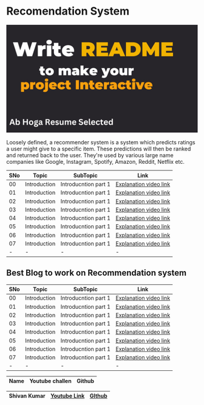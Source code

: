# Recomendation System
<img src ="https://github.com/Shivan118/Readme-file-Projects/blob/main/Thumbnail.jpg" alt="MLBC">

Loosely defined, a recommender system is a system which predicts ratings a user might give to a specific item. These predictions will then be ranked and returned back to the user. They're used by various large name companies like Google, Instagram, Spotify, Amazon, Reddit, Netflix etc.

|SNo| Topic | SubTopic | Link |
|-|-|-|-|
|00| Introduction |Introducntion part 1| [Explanation video link](https://www.youtube.com/?gl=IN)
|01| Introduction |Introducntion part 1| [Explanation video link](https://www.youtube.com/?gl=IN)
|02| Introduction |Introducntion part 1| [Explanation video link](https://www.youtube.com/?gl=IN)
|03| Introduction |Introducntion part 1| [Explanation video link](https://www.youtube.com/?gl=IN)
|04| Introduction |Introducntion part 1| [Explanation video link](https://www.youtube.com/?gl=IN)
|05| Introduction |Introducntion part 1| [Explanation video link](https://www.youtube.com/?gl=IN)
|06| Introduction |Introducntion part 1| [Explanation video link](https://www.youtube.com/?gl=IN)
|07| Introduction |Introducntion part 1| [Explanation video link](https://www.youtube.com/?gl=IN)
|-|-|-|-|

## Best Blog to work on Recommendation system

|SNo| Topic | SubTopic | Link |
|-|-|-|-|
|00| Introduction |Introducntion part 1| [Explanation video link](https://www.youtube.com/?gl=IN)
|01| Introduction |Introducntion part 1| [Explanation video link](https://www.youtube.com/?gl=IN)
|02| Introduction |Introducntion part 1| [Explanation video link](https://www.youtube.com/?gl=IN)
|03| Introduction |Introducntion part 1| [Explanation video link](https://www.youtube.com/?gl=IN)
|04| Introduction |Introducntion part 1| [Explanation video link](https://www.youtube.com/?gl=IN)
|05| Introduction |Introducntion part 1| [Explanation video link](https://www.youtube.com/?gl=IN)
|06| Introduction |Introducntion part 1| [Explanation video link](https://www.youtube.com/?gl=IN)
|07| Introduction |Introducntion part 1| [Explanation video link](https://www.youtube.com/?gl=IN)
|-|-|-|-|

|Name| Youtube challen | Github|
|-|-|-|

|Shivan Kumar| [Youtube Link](https://www.youtube.com/@engineeringwalabhaiya)| [GIthub](https://github.com/Shivan118)
|-|-|-|
